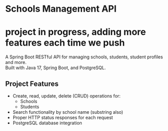 # Schools Management API
# project in progress, adding more features each time we push

A Spring Boot RESTful API for managing schools, students, student profiles and more.  
Built with Java 17, Spring Boot, and PostgreSQL.

## Project Features 
- Create, read, update, delete (CRUD) operations for:
    - Schools
    - Students
- Search functionality by school name (substring also)
- Proper HTTP status responses for each request
- PostgreSQL database integration